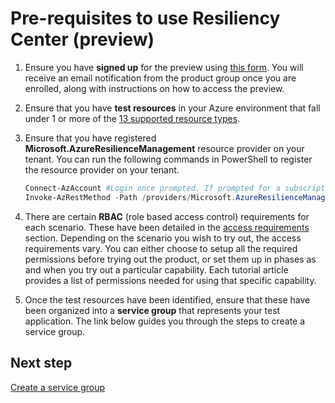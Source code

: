# Pre-requisites to use Resiliency Center (preview)

1. Ensure you have **signed up** for the preview using [this form](https://forms.office.com/r/hzN515nbM9). You will receive an email notification from the product group once you are enrolled, along with instructions on how to access the preview.

2. Ensure that you have **test resources** in your Azure environment that fall under 1 or more of the [13 supported resource types](./Goals%20and%20recommendations/ViewResiliencePosture.md#Supported-Solutions).

3. Ensure that you have registered **Microsoft.AzureResilienceManagement** resource provider on your tenant. You can run the following commands in PowerShell to register the resource provider on your tenant.

    ```powershell
    Connect-AzAccount #Login once prompted. If prompted for a subscription id, you can use any subscription within your tenant
    Invoke-AzRestMethod -Path /providers/Microsoft.AzureResilienceManagement/register?api-version=2021-04-01 -Method POST #Check for successful registration (status code 200)
    ```

4. There are certain **RBAC** (role based access control) requirements for each scenario. These have been detailed in the [access requirements](RBAC.md) section. Depending on the scenario you wish to try out, the access requirements vary. You can either choose to setup all the required permissions before trying out the product, or set them up in phases as and when you try out a particular capability. Each tutorial article provides a list of permissions needed for using that specific capability.

5. Once the test resources have been identified, ensure that these have been organized into a **service group** that represents your test application. The link below guides you through the steps to create a service group.

## Next step

[Create a service group](CreateServiceGroup.md)
